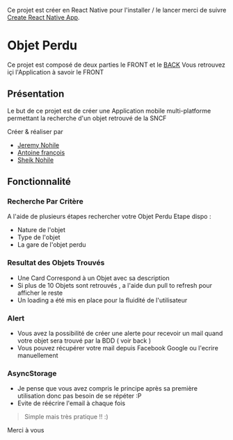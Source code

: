 Ce projet est créer en React Native pour l'installer / le lancer merci de suivre [Create React Native App](https://github.com/react-community/create-react-native-app).

# Objet Perdu 
Ce projet est composé de deux parties le FRONT et le [BACK](https://github.com/Shein1/backObjetPerdu)
Vous retrouvez içi l'Application à savoir le FRONT 

## Présentation 

Le but de ce projet est de créer une Application mobile multi-platforme permettant la recherche d'un objet retrouvé de la SNCF

Créer & réaliser par
*  [Jeremy Nohile](http://jeremynohile.890m.com/)
*  [Antoine françois](https://github.com/aawfrancois)
*  [Sheik Nohile](https://github.com/Shein1)

## Fonctionnalité

### Recherche  Par Critère 
A l'aide de plusieurs étapes rechercher votre Objet Perdu 
Etape dispo : 

- Nature de l'objet
- Type de l'objet
- La gare de l'objet perdu 

### Resultat des Objets Trouvés

- Une Card Correspond à un Objet avec sa description 
- Si plus de 10 Objets sont retrouvés , a l'aide dun pull to refresh pour afficher le reste
- Un loading a été mis en place pour la fluidité de l'utilisateur

### Alert 

- Vous avez la possibilité de créer une alerte pour recevoir un mail quand votre objet sera trouvé par la BDD ( voir back )
- Vous pouvez récupérer votre mail depuis Facebook Google ou l'ecrire manuellement 

### AsyncStorage 

- Je pense que vous avez compris le principe après sa première utilisation donc pas besoin de se répéter :P 
- Evite de réécrire l'email à chaque fois 
> Simple mais très pratique !! :) 

Merci à vous 

